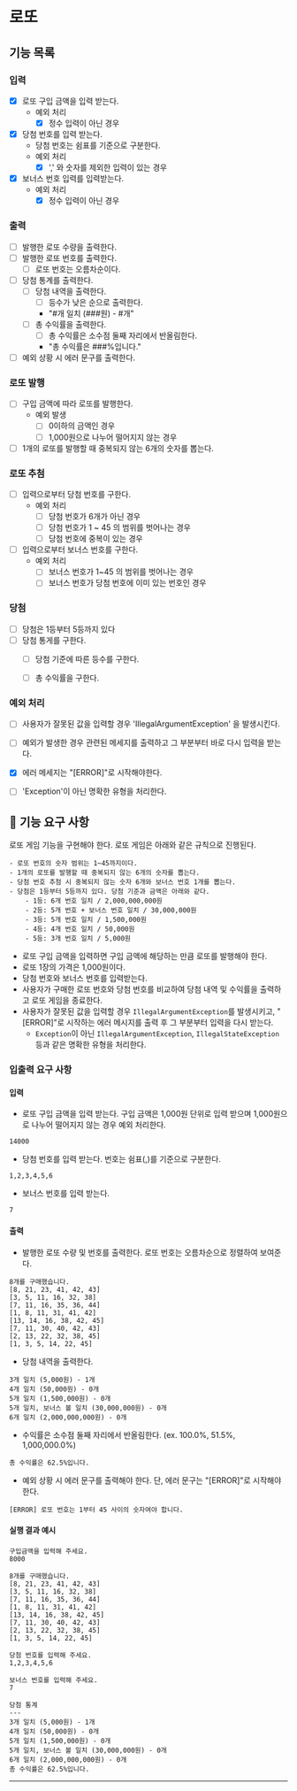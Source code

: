 # 로또 

## 기능 목록

### 입력
- [x] 로또 구입 금액을 입력 받는다.
  - 예외 처리
    - [x] 정수 입력이 아닌 경우
- [x] 당첨 번호를 입력 받는다.
  - 당첨 번호는 쉼표를 기준으로 구분한다.
  - 예외 처리
    - [x] ',' 와 숫자를 제외한 입력이 있는 경우
- [x] 보너스 번호 입력를 입력받는다.
  - 예외 처리
    - [x] 정수 입력이 아닌 경우 

### 출력
- [ ] 발행한 로또 수량을 출력한다.
- [ ] 발행한 로또 번호를 출력한다.
  - [ ] 로또 번호는 오름차순이다.
- [ ] 당첨 통계를 출력한다.
  - [ ] 당첨 내역을 출력한다.
    - [ ] 등수가 낮은 순으로 출력한다. 
    - "#개 일치 (###원) - #개"
  - [ ] 총 수익률을 출력한다.
    - [ ] 총 수익률은 소수점 둘째 자리에서 반올림한다.
    - "총 수익률은 ###%입니다."
- [ ] 예외 상황 시 에러 문구를 출력한다.

### 로또 발행
- [ ] 구입 금액에 따라 로또를 발행한다.
  - 예외 발생
    - [ ] 0이하의 금액인 경우
    - [ ] 1,000원으로 나누어 떨어지지 않는 경우
- [ ] 1개의 로또를 발행할 때 중복되지 않는 6개의 숫자를 뽑는다.

### 로또 추첨
- [ ] 입력으로부터 당첨 번호를 구한다.
  - 예외 처리
    - [ ] 당첨 번호가 6개가 아닌 경우
    - [ ] 당첨 번호가 1 ~ 45 의 범위를 벗어나는 경우
    - [ ] 당첨 번호에 중복이 있는 경우
- [ ] 입력으로부터 보너스 번호를 구한다. 
  - 예외 처리
    - [ ] 보너스 번호가 1~45 의 범위를 벗어나는 경우
    - [ ] 보너스 번호가 당첨 번호에 이미 있는 번호인 경우

### 당첨
- [ ] 당첨은 1등부터 5등까지 있다
- [ ] 당첨 통게를 구한다. 
  - [ ] 당첨 기준에 따른 등수를 구한다.
  - [ ] 총 수익률을 구한다. 


### 예외 처리
- [ ] 사용자가 잘못된 값을 입력할 경우 'IllegalArgumentException' 을 발생시킨다.
- [ ] 예외가 발생한 경우 관련된 메세지를 출력하고 그 부분부터 바로 다시 입력을 받는다.
- [x] 에러 메세지는 "[ERROR]"로 시작해야한다. 
- [ ] 'Exception'이 아닌 명확한 유형을 처리한다. 






## 🚀 기능 요구 사항

로또 게임 기능을 구현해야 한다. 로또 게임은 아래와 같은 규칙으로 진행된다.

```
- 로또 번호의 숫자 범위는 1~45까지이다.
- 1개의 로또를 발행할 때 중복되지 않는 6개의 숫자를 뽑는다.
- 당첨 번호 추첨 시 중복되지 않는 숫자 6개와 보너스 번호 1개를 뽑는다.
- 당첨은 1등부터 5등까지 있다. 당첨 기준과 금액은 아래와 같다.
    - 1등: 6개 번호 일치 / 2,000,000,000원
    - 2등: 5개 번호 + 보너스 번호 일치 / 30,000,000원
    - 3등: 5개 번호 일치 / 1,500,000원
    - 4등: 4개 번호 일치 / 50,000원
    - 5등: 3개 번호 일치 / 5,000원
```

- 로또 구입 금액을 입력하면 구입 금액에 해당하는 만큼 로또를 발행해야 한다.
- 로또 1장의 가격은 1,000원이다.
- 당첨 번호와 보너스 번호를 입력받는다.
- 사용자가 구매한 로또 번호와 당첨 번호를 비교하여 당첨 내역 및 수익률을 출력하고 로또 게임을 종료한다.
- 사용자가 잘못된 값을 입력할 경우 `IllegalArgumentException`를 발생시키고, "[ERROR]"로 시작하는 에러 메시지를 출력 후 그 부분부터 입력을 다시 받는다.
    - `Exception`이 아닌 `IllegalArgumentException`, `IllegalStateException` 등과 같은 명확한 유형을 처리한다.

### 입출력 요구 사항

#### 입력

- 로또 구입 금액을 입력 받는다. 구입 금액은 1,000원 단위로 입력 받으며 1,000원으로 나누어 떨어지지 않는 경우 예외 처리한다.

```
14000
```

- 당첨 번호를 입력 받는다. 번호는 쉼표(,)를 기준으로 구분한다.

```
1,2,3,4,5,6
```

- 보너스 번호를 입력 받는다.

```
7
```

#### 출력

- 발행한 로또 수량 및 번호를 출력한다. 로또 번호는 오름차순으로 정렬하여 보여준다.

```
8개를 구매했습니다.
[8, 21, 23, 41, 42, 43] 
[3, 5, 11, 16, 32, 38] 
[7, 11, 16, 35, 36, 44] 
[1, 8, 11, 31, 41, 42] 
[13, 14, 16, 38, 42, 45] 
[7, 11, 30, 40, 42, 43] 
[2, 13, 22, 32, 38, 45] 
[1, 3, 5, 14, 22, 45]
```

- 당첨 내역을 출력한다.

```
3개 일치 (5,000원) - 1개
4개 일치 (50,000원) - 0개
5개 일치 (1,500,000원) - 0개
5개 일치, 보너스 볼 일치 (30,000,000원) - 0개
6개 일치 (2,000,000,000원) - 0개
```

- 수익률은 소수점 둘째 자리에서 반올림한다. (ex. 100.0%, 51.5%, 1,000,000.0%)

```
총 수익률은 62.5%입니다.
```

- 예외 상황 시 에러 문구를 출력해야 한다. 단, 에러 문구는 "[ERROR]"로 시작해야 한다.

```
[ERROR] 로또 번호는 1부터 45 사이의 숫자여야 합니다.
```

#### 실행 결과 예시

```
구입금액을 입력해 주세요.
8000

8개를 구매했습니다.
[8, 21, 23, 41, 42, 43] 
[3, 5, 11, 16, 32, 38] 
[7, 11, 16, 35, 36, 44] 
[1, 8, 11, 31, 41, 42] 
[13, 14, 16, 38, 42, 45] 
[7, 11, 30, 40, 42, 43] 
[2, 13, 22, 32, 38, 45] 
[1, 3, 5, 14, 22, 45]

당첨 번호를 입력해 주세요.
1,2,3,4,5,6

보너스 번호를 입력해 주세요.
7

당첨 통계
---
3개 일치 (5,000원) - 1개
4개 일치 (50,000원) - 0개
5개 일치 (1,500,000원) - 0개
5개 일치, 보너스 볼 일치 (30,000,000원) - 0개
6개 일치 (2,000,000,000원) - 0개
총 수익률은 62.5%입니다.
```

---